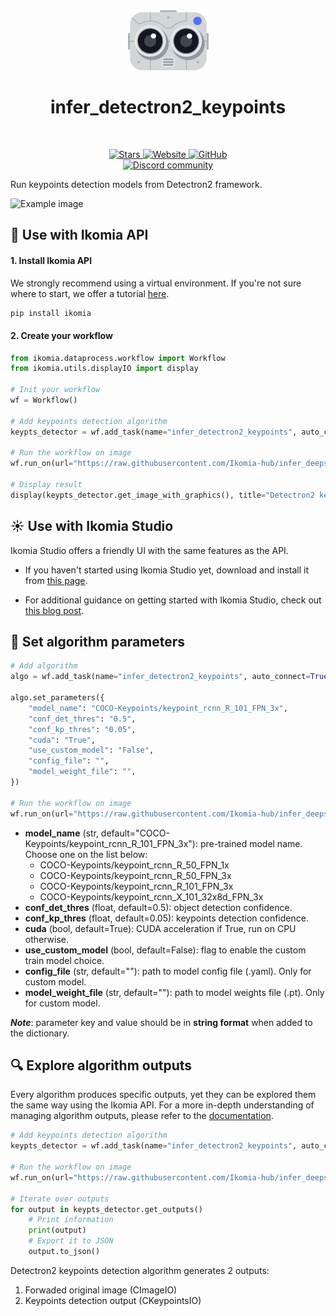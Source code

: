 <div align="center">
  <img src="https://raw.githubusercontent.com/Ikomia-hub/infer_detectron2_keypoints/main/icons/detectron2.png" alt="Algorithm icon">
  <h1 align="center">infer_detectron2_keypoints</h1>
</div>
<br />
<p align="center">
    <a href="https://github.com/Ikomia-hub/infer_detectron2_keypoints">
        <img alt="Stars" src="https://img.shields.io/github/stars/Ikomia-hub/infer_detectron2_keypoints">
    </a>
    <a href="https://app.ikomia.ai/hub/">
        <img alt="Website" src="https://img.shields.io/website/http/app.ikomia.ai/en.svg?down_color=red&down_message=offline&up_message=online">
    </a>
    <a href="https://github.com/Ikomia-hub/infer_detectron2_keypoints/blob/main/LICENSE.md">
        <img alt="GitHub" src="https://img.shields.io/github/license/Ikomia-hub/infer_detectron2_keypoints.svg?color=blue">
    </a>    
    <br>
    <a href="https://discord.com/invite/82Tnw9UGGc">
        <img alt="Discord community" src="https://img.shields.io/badge/Discord-white?style=social&logo=discord">
    </a> 
</p>

Run keypoints detection models from Detectron2 framework.

![Example image](https://raw.githubusercontent.com/Ikomia-hub/infer_detectron2_keypoints/feat/new_readme/images/rugby-result.jpg)

## :rocket: Use with Ikomia API

#### 1. Install Ikomia API

We strongly recommend using a virtual environment. If you're not sure where to start, we offer a tutorial [here](https://www.ikomia.ai/blog/a-step-by-step-guide-to-creating-virtual-environments-in-python).

```sh
pip install ikomia
```

#### 2. Create your workflow

```python
from ikomia.dataprocess.workflow import Workflow
from ikomia.utils.displayIO import display

# Init your workflow
wf = Workflow()

# Add keypoints detection algorithm
keypts_detector = wf.add_task(name="infer_detectron2_keypoints", auto_connect=True)

# Run the workflow on image
wf.run_on(url="https://raw.githubusercontent.com/Ikomia-hub/infer_deepsort/feat/new_readme/images/rugby.jpg")

# Display result
display(keypts_detector.get_image_with_graphics(), title="Detectron2 keypoints")

```

## :sunny: Use with Ikomia Studio

Ikomia Studio offers a friendly UI with the same features as the API.

- If you haven't started using Ikomia Studio yet, download and install it from [this page](https://www.ikomia.ai/studio).

- For additional guidance on getting started with Ikomia Studio, check out [this blog post](https://www.ikomia.ai/blog/how-to-get-started-with-ikomia-studio).

## :pencil: Set algorithm parameters

```python
# Add algorithm
algo = wf.add_task(name="infer_detectron2_keypoints", auto_connect=True)

algo.set_parameters({
    "model_name": "COCO-Keypoints/keypoint_rcnn_R_101_FPN_3x",
    "conf_det_thres": "0.5",
    "conf_kp_thres": "0.05",
    "cuda": "True",
    "use_custom_model": "False",
    "config_file": "",
    "model_weight_file": "",
})

# Run the workflow on image
wf.run_on(url="https://raw.githubusercontent.com/Ikomia-hub/infer_deepsort/feat/new_readme/images/rugby.jpg")
```

- **model_name** (str, default="COCO-Keypoints/keypoint_rcnn_R_101_FPN_3x"): pre-trained model name. Choose one on the list below:
    - COCO-Keypoints/keypoint_rcnn_R_50_FPN_1x
    - COCO-Keypoints/keypoint_rcnn_R_50_FPN_3x
    - COCO-Keypoints/keypoint_rcnn_R_101_FPN_3x
    - COCO-Keypoints/keypoint_rcnn_X_101_32x8d_FPN_3x
- **conf_det_thres** (float, default=0.5): object detection confidence.
- **conf_kp_thres** (float, default=0.05): keypoints detection confidence.
- **cuda** (bool, default=True): CUDA acceleration if True, run on CPU otherwise.
- **use_custom_model** (bool, default=False): flag to enable the custom train model choice.
- **config_file** (str, default=""): path to model config file (.yaml). Only for custom model.
- **model_weight_file** (str, default=""): path to model weights file (.pt). Only for custom model.

***Note***: parameter key and value should be in **string format** when added to the dictionary.

## :mag: Explore algorithm outputs

Every algorithm produces specific outputs, yet they can be explored them the same way using the Ikomia API. For a more in-depth understanding of managing algorithm outputs, please refer to the [documentation](https://ikomia-dev.github.io/python-api-documentation/advanced_guide/IO_management.html).

```python
# Add keypoints detection algorithm
keypts_detector = wf.add_task(name="infer_detectron2_keypoints", auto_connect=True)

# Run the workflow on image
wf.run_on(url="https://raw.githubusercontent.com/Ikomia-hub/infer_deepsort/feat/new_readme/images/rugby.jpg")

# Iterate over outputs
for output in keypts_detector.get_outputs()
    # Print information
    print(output)
    # Export it to JSON
    output.to_json()
```

Detectron2 keypoints detection algorithm generates 2 outputs:

1. Forwaded original image (CImageIO)
2. Keypoints detection output (CKeypointsIO)